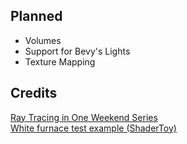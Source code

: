 
## Planned
- Volumes
- Support for Bevy's Lights
- Texture Mapping

## Credits
[Ray Tracing in One Weekend Series](https://raytracing.github.io/)  
[White furnace test example (ShaderToy)](https://www.shadertoy.com/view/md3BDs)  
